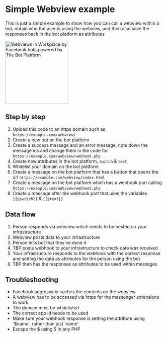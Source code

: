 # Simple Webview example

This is just a simple example to show how you can call a webview within a bot, obtain who the user is using the webview, and then also save the responses back in the bot platform as attributes

<img src="/screenshots/webview.gif?raw=true" width="200px" alt="Webviews in Workplace by Facebook bots powered by The Bot Platform">


## Step by step

1) Upload this code to an https domain such as `https://example.com/webview/`
2) Create a new bot on the bot platform
3) Create a success message and an error message, note down the message ids and change them in the code for `https://example.com/webview/webhook.php`
4) Create new attributes in the bot platform, `switch` & `text`
5) Whitelist your domain on the bot platform
6) Create a message on the bot platform that has a button that opens the url `https://example.com/webview/index.html`
7) Create a message on the bot platform which has a webhook part calling `https://example.com/webview/webhook.php`
8) Create a message after the webhook part that uses the variables `{{$switch}}` & `{{$text}}`

## Data flow

1) Person responds via webview which needs to be hosted on your infrastructure
2) Webview posts data to your infrastructure
3) Person tells bot that they've done it
4) TBP posts webhook to your infrastructure to check data was received
5) Your infrastructure responds to the webhook with the correct response and setting the data as attributes for the person using the bot
6) TBP then has the responses as attributes to be used within messages

## Troubleshooting

- Facebook aggresively caches the contents on the webview
- A webview has to be accessed via https for the messenger extensions to work
- The domain must be whitelisted
- The correct app id needs to be used
- Make sure your webhook response is setting the attribute using '$name', rather than just 'name'
- Escape the $ using \$ in any PHP


